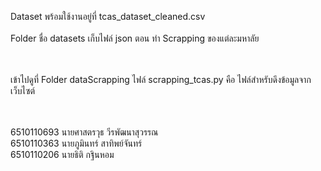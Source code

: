 Dataset พร้อมใช้งานอยู่ที่ tcas_dataset_cleaned.csv 
<br><br>
Folder ชื่อ datasets เก็บไฟล์ json ตอน ทำ Scrapping ของแต่ละมหาลัย

<br><br>
เข้าไปดูที่ Folder dataScrapping ไฟล์ scrapping_tcas.py คือ ไฟล์สำหรับดึงข้อมูลจาก เว็บไซต์

<br><br>
6510110693 นายศาสตรวุธ วีรพัฒนาสุวรรณ <br>
6510110363 นายภูมินทร์ สาทิพย์จันทร์ <br>
6510110206 นายธิติ กฐินหอม <br>